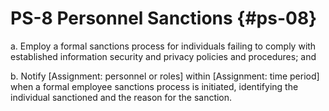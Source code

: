 # PS-8 Personnel Sanctions {#ps-08}

a. Employ a formal sanctions process for individuals failing to comply with established information security and privacy policies and procedures; and

b. Notify [Assignment: personnel or roles] within [Assignment: time period] when a formal employee sanctions process is initiated, identifying the individual sanctioned and the reason for the sanction.

